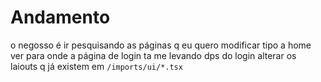 # Andamento

o negosso é ir pesquisando as páginas q eu quero modificar tipo a home ver para onde a página de login ta me levando dps do login alterar os laiouts q já existem em `/imports/ui/*.tsx`

